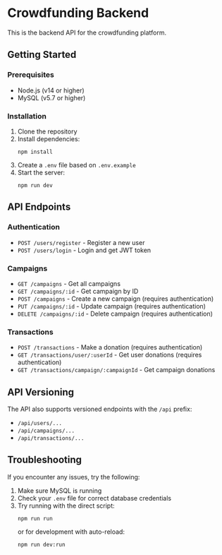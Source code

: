 # Crowdfunding Backend

This is the backend API for the crowdfunding platform.

## Getting Started

### Prerequisites

- Node.js (v14 or higher)
- MySQL (v5.7 or higher)

### Installation

1. Clone the repository
2. Install dependencies:
   ```
   npm install
   ```
3. Create a `.env` file based on `.env.example`
4. Start the server:
   ```
   npm run dev
   ```

## API Endpoints

### Authentication

- `POST /users/register` - Register a new user
- `POST /users/login` - Login and get JWT token

### Campaigns

- `GET /campaigns` - Get all campaigns
- `GET /campaigns/:id` - Get campaign by ID
- `POST /campaigns` - Create a new campaign (requires authentication)
- `PUT /campaigns/:id` - Update campaign (requires authentication)
- `DELETE /campaigns/:id` - Delete campaign (requires authentication)

### Transactions

- `POST /transactions` - Make a donation (requires authentication)
- `GET /transactions/user/:userId` - Get user donations (requires authentication)
- `GET /transactions/campaign/:campaignId` - Get campaign donations

## API Versioning

The API also supports versioned endpoints with the `/api` prefix:

- `/api/users/...`
- `/api/campaigns/...`
- `/api/transactions/...`

## Troubleshooting

If you encounter any issues, try the following:

1. Make sure MySQL is running
2. Check your `.env` file for correct database credentials
3. Try running with the direct script:
   ```
   npm run run
   ```
   or for development with auto-reload:
   ```
   npm run dev:run
   ```
